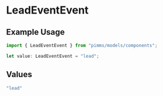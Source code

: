 # LeadEventEvent

## Example Usage

```typescript
import { LeadEventEvent } from "pimms/models/components";

let value: LeadEventEvent = "lead";
```

## Values

```typescript
"lead"
```